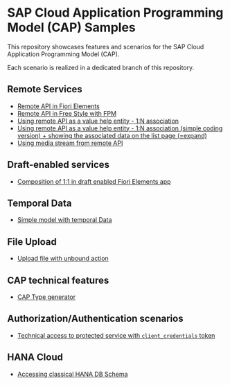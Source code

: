 # SAP Cloud Application Programming Model (CAP) Samples

This repository showcases features and scenarios for the SAP Cloud Application Programming Model (CAP).

Each scenario is realized in a dedicated branch of this repository.

## Remote Services

- [Remote API in Fiori Elements](https://github.com/stockbal/cap-samples/tree/remote-srv-fe-usage)
- [Remote API in Free Style with FPM](https://github.com/stockbal/cap-samples/tree/remote-srv-fpm)
- [Using remote API as a value help entity - 1:N association](https://github.com/stockbal/cap-samples/tree/remote-srv-vh-complex)
- [Using remote API as a value help entity - 1:N association (simple coding version) + showing the associated data on the list page (=expand)](https://github.com/stefannothaft/cap-samples/tree/remote-srv-vh-simple-with-expand-on-list-page)
- [Using media stream from remote API](https://github.com/stockbal/cap-samples/tree/remote-srv-media-stream)

## Draft-enabled services

- [Composition of 1:1 in draft enabled Fiori Elements app](https://github.com/stockbal/cap-samples/tree/draft-composition-of-one)

## Temporal Data

- [Simple model with temporal Data](https://github.com/stockbal/cap-samples/tree/temporal-aspect)

## File Upload

- [Upload file with unbound action](https://github.com/stockbal/cap-samples/tree/action-file-upload)

## CAP technical features

- [CAP Type generator](https://github.com/stockbal/cap-samples/tree/typer-playground)

## Authorization/Authentication scenarios

- [Technical access to protected service with `client_credentials` token](https://github.com/stockbal/cap-samples/tree/ext-technical-access)

## HANA Cloud

- [Accessing classical HANA DB Schema](https://github.com/stockbal/cap-samples/tree/classic-schema-sharing)
